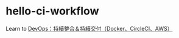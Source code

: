# hello-ci-workflow

Learn to [DevOps：持續整合＆持續交付（Docker、CircleCI、AWS）](http://blog.amowu.com/2015/04/devops-continuous-integration-delivery-docker-circleci-aws-beanstalk.html)